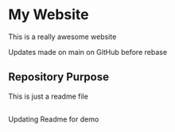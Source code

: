 # My Website

This is a really awesome website

Updates made on main on GitHub before rebase


## Repository Purpose

This is just a readme file

##

Updating Readme for demo




